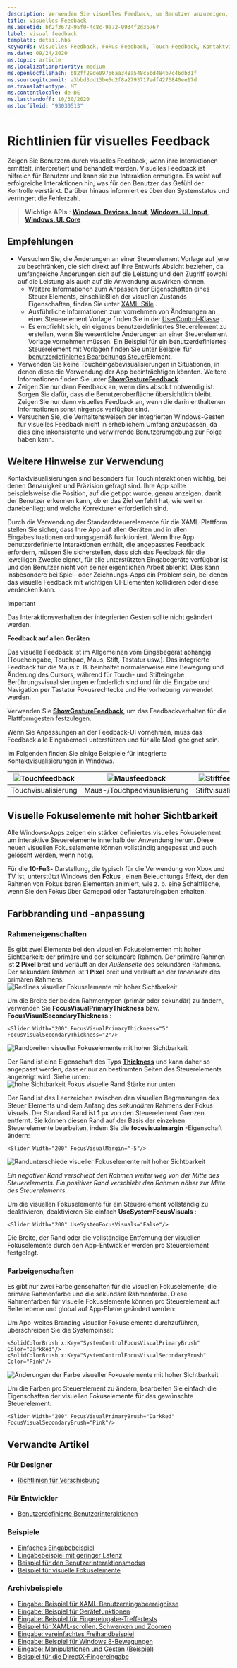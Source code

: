 ```yaml
---
description: Verwenden Sie visuelles Feedback, um Benutzer anzuzeigen, wenn ihre Interaktionen mit einer Windows-App erkannt, interpretiert und behandelt werden.
title: Visuelles Feedback
ms.assetid: bf2f3672-95f0-4c8c-9a72-0934f2d3b767
label: Visual feedback
template: detail.hbs
keywords: Visuelles Feedback, Fokus-Feedback, Touch-Feedback, Kontaktvisualisierung, Eingabe, Interaktion
ms.date: 09/24/2020
ms.topic: article
ms.localizationpriority: medium
ms.openlocfilehash: b82ff29de09766aa348a548c5bd484b7c46db31f
ms.sourcegitcommit: a3bbd3dd13be5d2f8a2793717adf4276840ee17d
ms.translationtype: MT
ms.contentlocale: de-DE
ms.lasthandoff: 10/30/2020
ms.locfileid: "93030513"
---
```

# <a name="guidelines-for-visual-feedback"></a>Richtlinien für visuelles Feedback

Zeigen Sie Benutzern durch visuelles Feedback, wenn ihre Interaktionen ermittelt, interpretiert und behandelt werden. Visuelles Feedback ist hilfreich für Benutzer und kann sie zur Interaktion ermutigen. Es weist auf erfolgreiche Interaktionen hin, was für den Benutzer das Gefühl der Kontrolle verstärkt. Darüber hinaus informiert es über den Systemstatus und verringert die Fehlerzahl.

> **Wichtige APIs** :  [**Windows. Devices. Input**](/uwp/api/Windows.Devices.Input), [**Windows. UI. Input**](/uwp/api/Windows.UI.Input), [**Windows. UI. Core**](/uwp/api/Windows.UI.Core)

## <a name="recommendations"></a>Empfehlungen

- Versuchen Sie, die Änderungen an einer Steuerelement Vorlage auf jene zu beschränken, die sich direkt auf Ihre Entwurfs Absicht beziehen, da umfangreiche Änderungen sich auf die Leistung und den Zugriff sowohl auf die Leistung als auch auf die Anwendung auswirken können. 
    - Weitere Informationen zum Anpassen der Eigenschaften eines Steuer Elements, einschließlich der visuellen Zustands Eigenschaften, finden Sie unter [XAML-Stile](../controls-and-patterns/xaml-styles.md) .
    - Ausführliche Informationen zum vornehmen von Änderungen an einer Steuerelement Vorlage finden Sie in der [UserControl-Klasse](/uwp/api/windows.ui.xaml.controls.usercontrol) .
    - Es empfiehlt sich, ein eigenes benutzerdefiniertes Steuerelement zu erstellen, wenn Sie wesentliche Änderungen an einer Steuerelement Vorlage vornehmen müssen. Ein Beispiel für ein benutzerdefiniertes Steuerelement mit Vorlagen finden Sie unter Beispiel für [benutzerdefiniertes Bearbeitungs Steuer](https://github.com/Microsoft/Windows-universal-samples/tree/master/Samples/CustomEditControl)Element.
- Verwenden Sie keine Toucheingabevisualisierungen in Situationen, in denen diese die Verwendung der App beeinträchtigen könnten. Weitere Informationen finden Sie unter [**ShowGestureFeedback**](/uwp/api/windows.ui.input.gesturerecognizer.showgesturefeedback).
- Zeigen Sie nur dann Feedback an, wenn dies absolut notwendig ist. Sorgen Sie dafür, dass die Benutzeroberfläche übersichtlich bleibt. Zeigen Sie nur dann visuelles Feedback an, wenn die darin enthaltenen Informationen sonst nirgends verfügbar sind.
- Versuchen Sie, die Verhaltensweisen der integrierten Windows-Gesten für visuelles Feedback nicht in erheblichem Umfang anzupassen, da dies eine inkonsistente und verwirrende Benutzerumgebung zur Folge haben kann.

## <a name="additional-usage-guidance"></a>Weitere Hinweise zur Verwendung

Kontaktvisualisierungen sind besonders für Touchinteraktionen wichtig, bei denen Genauigkeit und Präzision gefragt sind. Ihre App sollte beispielsweise die Position, auf die getippt wurde, genau anzeigen, damit der Benutzer erkennen kann, ob er das Ziel verfehlt hat, wie weit er danebenliegt und welche Korrekturen erforderlich sind.

Durch die Verwendung der Standardsteuerelemente für die XAML-Plattform stellen Sie sicher, dass Ihre App auf allen Geräten und in allen Eingabesituationen ordnungsgemäß funktioniert. Wenn Ihre App benutzerdefinierte Interaktionen enthält, die angepasstes Feedback erfordern, müssen Sie sicherstellen, dass sich das Feedback für die jeweiligen Zwecke eignet, für alle unterstützten Eingabegeräte verfügbar ist und den Benutzer nicht von seiner eigentlichen Arbeit ablenkt. Dies kann insbesondere bei Spiel- oder Zeichnungs-Apps ein Problem sein, bei denen das visuelle Feedback mit wichtigen UI-Elementen kollidieren oder diese verdecken kann.

> [!Important]
> Das Interaktionsverhalten der integrierten Gesten sollte nicht geändert werden.

**Feedback auf allen Geräten**

Das visuelle Feedback ist im Allgemeinen vom Eingabegerät abhängig (Toucheingabe, Touchpad, Maus, Stift, Tastatur usw.). Das integrierte Feedback für die Maus z. B. beinhaltet normalerweise eine Bewegung und Änderung des Cursors, während für Touch- und Stifteingabe Berührungsvisualisierungen erforderlich sind und für die Eingabe und Navigation per Tastatur Fokusrechtecke und Hervorhebung verwendet werden.

Verwenden Sie [**ShowGestureFeedback**](/uwp/api/windows.ui.input.gesturerecognizer.showgesturefeedback), um das Feedbackverhalten für die Plattformgesten festzulegen.

Wenn Sie Anpassungen an der Feedback-UI vornehmen, muss das Feedback alle Eingabemodi unterstützen und für alle Modi geeignet sein.

Im Folgenden finden Sie einige Beispiele für integrierte Kontaktvisualisierungen in Windows.

| ![Touchfeedback](images/TouchFeedback.png) | ![Mausfeedback](images/MouseFeedback.png) | ![Stiftfeedback](images/PenFeedback.png) | ![Tastaturfeedback](images/KeyboardFeedback.png) |
| --- | --- | --- | --- |
| Touchvisualisierung | Maus-/Touchpadvisualisierung | Stiftvisualisierung | Tastaturvisualisierung |

## <a name="high-visibility-focus-visuals"></a>Visuelle Fokuselemente mit hoher Sichtbarkeit

Alle Windows-Apps zeigen ein stärker definiertes visuelles Fokuselement um interaktive Steuerelemente innerhalb der Anwendung herum. Diese neuen visuellen Fokuselemente können vollständig angepasst und auch gelöscht werden, wenn nötig.

Für die **10-Fuß-** Darstellung, die typisch für die Verwendung von Xbox und TV ist, unterstützt Windows den **Fokus** , einen Beleuchtungs Effekt, der den Rahmen von Fokus baren Elementen animiert, wie z. b. eine Schaltfläche, wenn Sie den Fokus über Gamepad oder Tastatureingaben erhalten.

## <a name="color-branding--customizing"></a>Farbbranding und -anpassung

### <a name="border-properties"></a>Rahmeneigenschaften

Es gibt zwei Elemente bei den visuellen Fokuselementen mit hoher Sichtbarkeit: der primäre und der sekundäre Rahmen. Der primäre Rahmen ist **2 Pixel** breit und verläuft an der *Außenseite* des sekundären Rahmens. Der sekundäre Rahmen ist **1 Pixel** breit und verläuft an der *Innenseite* des primären Rahmens.
![Redlines visueller Fokuselemente mit hoher Sichtbarkeit](images/FocusRectRedlines.png)

Um die Breite der beiden Rahmentypen (primär oder sekundär) zu ändern, verwenden Sie **FocusVisualPrimaryThickness** bzw. **FocusVisualSecondaryThickness** :
```XAML
<Slider Width="200" FocusVisualPrimaryThickness="5" FocusVisualSecondaryThickness="2"/>
```
![Randbreiten visueller Fokuselemente mit hoher Sichtbarkeit](images/FocusMargin.png)

Der Rand ist eine Eigenschaft des Typs [**Thickness**](/dotnet/api/system.windows.thickness) und kann daher so angepasst werden, dass er nur an bestimmten Seiten des Steuerelements angezeigt wird. Siehe unten: ![ hohe Sichtbarkeit Fokus visuelle Rand Stärke nur unten](images/FocusThicknessSide.png)

Der Rand ist das Leerzeichen zwischen den visuellen Begrenzungen des Steuer Elements und dem Anfang des *sekundären* Rahmens der Fokus Visuals. Der Standard Rand ist **1 px** von den Steuerelement Grenzen entfernt. Sie können diesen Rand auf der Basis der einzelnen Steuerelemente bearbeiten, indem Sie die **focevisualmargin** -Eigenschaft ändern:
```XAML
<Slider Width="200" FocusVisualMargin="-5"/>
```
![Randunterschiede visueller Fokuselemente mit hoher Sichtbarkeit](images/FocusPlusMinusMargin.png)

*Ein negativer Rand verschiebt den Rahmen weiter weg von der Mitte des Steuerelements. Ein positiver Rand verschiebt den Rahmen näher zur Mitte des Steuerelements.*

Um die visuellen Fokuselemente für ein Steuerelement vollständig zu deaktivieren, deaktivieren Sie einfach **UseSystemFocusVisuals** :
```XAML
<Slider Width="200" UseSystemFocusVisuals="False"/>
```

Die Breite, der Rand oder die vollständige Entfernung der visuellen Fokuselemente durch den App-Entwickler werden pro Steuerelement festgelegt.

### <a name="color-properties"></a>Farbeigenschaften

Es gibt nur zwei Farbeigenschaften für die visuellen Fokuselemente; die primäre Rahmenfarbe und die sekundäre Rahmenfarbe. Diese Rahmenfarben für visuelle Fokuselemente können pro Steuerelement auf Seitenebene und global auf App-Ebene geändert werden:

Um App-weites Branding visueller Fokuselemente durchzuführen, überschreiben Sie die Systempinsel:
```XAML
<SolidColorBrush x:Key="SystemControlFocusVisualPrimaryBrush" Color="DarkRed"/>
<SolidColorBrush x:Key="SystemControlFocusVisualSecondaryBrush" Color="Pink"/>
```
![Änderungen der Farbe visueller Fokuselemente mit hoher Sichtbarkeit](images/FocusRectColorChanges.png)

Um die Farben pro Steuerelement zu ändern, bearbeiten Sie einfach die Eigenschaften der visuellen Fokuselemente für das gewünschte Steuerelement:
```XAML
<Slider Width="200" FocusVisualPrimaryBrush="DarkRed" FocusVisualSecondaryBrush="Pink"/>
```

## <a name="related-articles"></a>Verwandte Artikel

### <a name="for-designers"></a>Für Designer

- [Richtlinien für Verschiebung](guidelines-for-panning.md)

### <a name="for-developers"></a>Für Entwickler

- [Benutzerdefinierte Benutzerinteraktionen](../layout/index.md)

### <a name="samples"></a>Beispiele

- [Einfaches Eingabebeispiel](https://github.com/Microsoft/Windows-universal-samples/tree/master/Samples/BasicInput)
- [Eingabebeispiel mit geringer Latenz](https://github.com/Microsoft/Windows-universal-samples/tree/master/Samples/LowLatencyInput)
- [Beispiel für den Benutzerinteraktionsmodus](https://github.com/Microsoft/Windows-universal-samples/tree/master/Samples/UserInteractionMode)
- [Beispiel für visuelle Fokuselemente](https://github.com/Microsoft/Windows-universal-samples/tree/master/Samples/XamlFocusVisuals)

### <a name="archive-samples"></a>Archivbeispiele

- [Eingabe: Beispiel für XAML-Benutzereingabeereignisse](https://github.com/microsoftarchive/msdn-code-gallery-microsoft/tree/411c271e537727d737a53fa2cbe99eaecac00cc0/Official%20Windows%20Platform%20Sample/Input%20XAML%20user%20input%20events%20sample)
- [Eingabe: Beispiel für Gerätefunktionen](https://github.com/microsoftarchive/msdn-code-gallery-microsoft/tree/411c271e537727d737a53fa2cbe99eaecac00cc0/Official%20Windows%20Platform%20Sample/Windows%208%20app%20samples/%5BC%23%5D-Windows%208%20app%20samples/C%23/Windows%208%20app%20samples/Input%20Device%20capabilities%20sample%20(Windows%208))
- [Eingabe: Beispiel für Fingereingabe-Treffertests](https://github.com/microsoftarchive/msdn-code-gallery-microsoft/tree/411c271e537727d737a53fa2cbe99eaecac00cc0/Official%20Windows%20Platform%20Sample/Windows%208%20desktop%20samples/%5BC%2B%2B%5D-Windows%208%20desktop%20samples/C%2B%2B/Windows%208%20desktop%20samples/Input%20Touch%20hit%20testing%20sample)
- [Beispiel für XAML-scrollen, Schwenken und Zoomen](https://github.com/microsoftarchive/msdn-code-gallery-microsoft/tree/411c271e537727d737a53fa2cbe99eaecac00cc0/Official%20Windows%20Platform%20Sample/Universal%20Windows%20app%20samples/111487-Universal%20Windows%20app%20samples/XAML%20scrolling%2C%20panning%2C%20and%20zooming%20sample)
- [Eingabe: vereinfachtes Freihandbeispiel](https://github.com/microsoftarchive/msdn-code-gallery-microsoft/tree/411c271e537727d737a53fa2cbe99eaecac00cc0/Official%20Windows%20Platform%20Sample/Input%20Simplified%20ink%20sample)
- [Eingabe: Beispiel für Windows 8-Bewegungen](/samples/browse/?redirectedfrom=MSDN-samples)
- [Eingabe: Manipulationen und Gesten (Beispiel)](https://github.com/microsoftarchive/msdn-code-gallery-microsoft/tree/411c271e537727d737a53fa2cbe99eaecac00cc0/Official%20Windows%20Platform%20Sample/Input%20Gestures%20and%20manipulations%20with%20GestureRecognizer)
- [Beispiel für die DirectX-Fingereingabe](https://github.com/microsoftarchive/msdn-code-gallery-microsoft/tree/411c271e537727d737a53fa2cbe99eaecac00cc0/Official%20Windows%20Platform%20Sample/Windows%208%20app%20samples/%5BC%2B%2B%5D-Windows%208%20app%20samples/C%2B%2B/Windows%208%20app%20samples/DirectX%20touch%20input%20sample%20(Windows%208))
 

 
